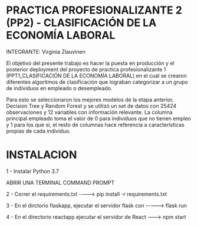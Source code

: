 # PRACTICA PROFESIONALIZANTE 2 (PP2) -  CLASIFICACIÓN DE LA ECONOMÍA LABORAL


INTEGRANTE: Virginia Zlauvinen


El objetivo del presente trabajo es hacer la puesta en producción y el posterior deployment del proyecto de practica profesionalizante 1 (PPT1_CLASIFICACIÓN DE LA ECONOMÍA LABORAL) en el cual se crearon diferentes algoritmos de clasificación que lograban categorizar a un grupo de individuos en empleado o desempleado. 

Para esto se seleccionaron los mejores modelos de la etapa anterior, Decision Tree y Random Forest y se utilizó un set de datos con 25424 observaciones y 12 variables con información relevante. La columna principal empleado toma el valor de 0 para individuos que no tienen empleo y 1 para los que si, el resto de columnas hace referencia a características propias de cada individuo.



# INSTALACION 

1 - Instalar Python 3.7 
 
ABRIR UNA TERMINAL COMMAND PROMPT 

2 - Correr el requirements.txt ----> pip install -r requirements.txt
 

3 - En el dirctorio flaskapp, ejecutar el servidor flask con  -----> flask run 


4 - En el directorio reactapp ejecutar el servidor de React ---> npm start

